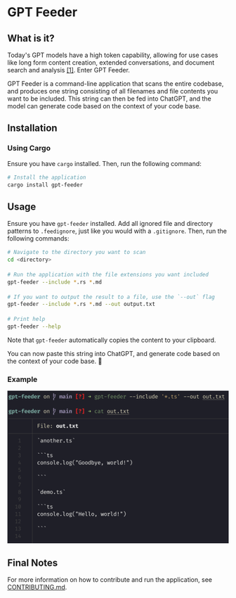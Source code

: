# GPT Feeder

## What is it?

Today's GPT models have a high token capability, allowing for use cases like long form content creation, extended conversations, and document search and analysis [[1]](https://openai.com/product/gpt-4). Enter GPT Feeder.

GPT Feeder is a command-line application that scans the entire codebase, and produces one string consisting of all filenames and file contents you want to be included. This string can then be fed into ChatGPT, and the model can generate code based on the context of your code base.

## Installation

### Using Cargo

Ensure you have `cargo` installed. Then, run the following command:

```bash
# Install the application
cargo install gpt-feeder
```

## Usage

Ensure you have `gpt-feeder` installed. Add all ignored file and directory patterns to `.feedignore`, just like you would with a `.gitignore`. Then, run the following commands:

```bash
# Navigate to the directory you want to scan
cd <directory>

# Run the application with the file extensions you want included
gpt-feeder --include *.rs *.md

# If you want to output the result to a file, use the `--out` flag
gpt-feeder --include *.rs *.md --out output.txt

# Print help
gpt-feeder --help
```

Note that `gpt-feeder` automatically copies the content to your clipboard.

You can now paste this string into ChatGPT, and generate code based on the context of your code base. 🚀

### Example

![Demo](/static/demo.png)

## Final Notes

For more information on how to contribute and run the application, see [CONTRIBUTING.md](CONTRIBUTING.md).
